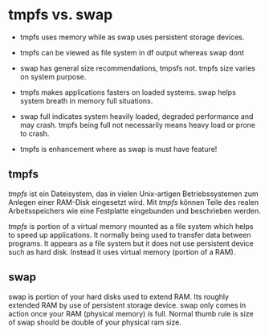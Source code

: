 # tmpfs vs. swap

- tmpfs uses memory while as swap uses persistent storage devices.

- tmpfs can be viewed as file system in df output whereas swap dont

- swap has general size recommendations, tmpsfs not. tmpfs size varies on system purpose.

- tmpfs makes applications fasters on loaded systems. swap helps system breath in memory full situations.

- swap full indicates system heavily loaded, degraded performance and may crash. tmpfs being full not necessarily means heavy load or prone to crash.

- tmpfs is enhancement where as swap is must have feature!

## tmpfs

*tmpfs* ist ein Dateisystem, das in vielen Unix-artigen Betriebssystemen zum Anlegen einer RAM-Disk eingesetzt wird. Mit *tmpfs* können Teile des realen Arbeitsspeichers wie eine Festplatte eingebunden und beschrieben werden.

*tmpfs* is portion of a virtual memory mounted as a file system which helps to speed up applications. It normally being used to transfer data between programs. It appears as a file system but it does not use persistent device such as hard disk. Instead it uses virtual memory (portion of a RAM).

## swap

swap is portion of your hard disks used to extend RAM. Its roughly extended RAM by use of persistent storage device. swap only comes in action once your RAM (physical memory) is full. Normal thumb rule is size of swap should be double of your physical ram size.